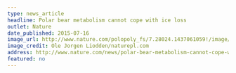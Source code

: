 ```yaml
---
type: news_article
headline: Polar bear metabolism cannot cope with ice loss
outlet: Nature
date_published: 2015-07-16
image_url: http://www.nature.com/polopoly_fs/7.28024.1437061059!/image/web1.17992_NPL-01507282.jpg_gen/derivatives/landscape_630/web1.17992_NPL-01507282.jpg
image_credit: Ole Jorgen Liodden/naturepl.com
address: http://www.nature.com/news/polar-bear-metabolism-cannot-cope-with-ice-loss-1.17992
featured: no
---
```

